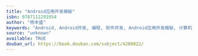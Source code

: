 ```yaml
---
title: "Android应用开发揭秘"
isbn: 9787111291954
author: "杨丰盛"
keywords: "Android, Android开发, 编程, 软件开发, Android应用开发揭秘, 计算机, 移动开发, mobile"
source: "unknown"
available: TRUE
douban_url: https://book.douban.com/subject/4200822/
---
```

